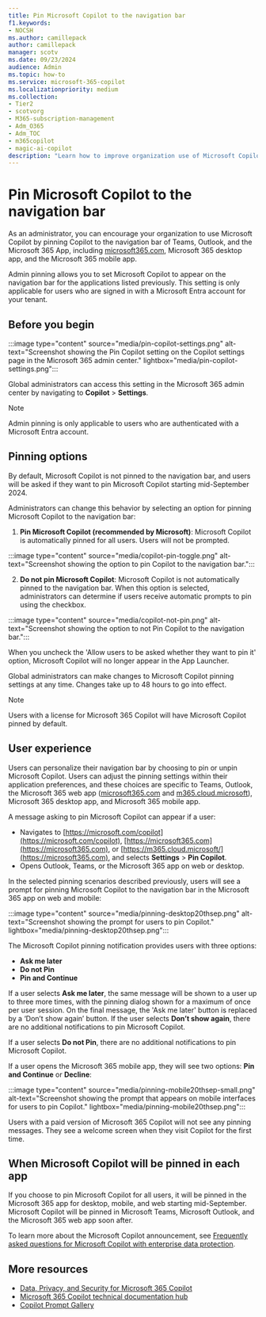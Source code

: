 ```yaml
---
title: Pin Microsoft Copilot to the navigation bar
f1.keywords:
- NOCSH
ms.author: camillepack
author: camillepack
manager: scotv
ms.date: 09/23/2024
audience: Admin
ms.topic: how-to
ms.service: microsoft-365-copilot
ms.localizationpriority: medium
ms.collection: 
- Tier2
- scotvorg
- M365-subscription-management 
- Adm_O365
- Adm_TOC
- m365copilot
- magic-ai-copilot
description: "Learn how to improve organization use of Microsoft Copilot by pinning it to the navigation bar in Teams, Outlook, and the Microsoft 365 App."
---
```


# Pin Microsoft Copilot to the navigation bar

As an administrator, you can encourage your organization to use Microsoft Copilot by pinning Copilot to the navigation bar of Teams, Outlook, and the Microsoft 365 App, including [microsoft365.com](https://www.office.com/), Microsoft 365 desktop app, and the Microsoft 365 mobile app.  

Admin pinning allows you to set Microsoft Copilot to appear on the navigation bar for the applications listed previously. This setting is only applicable for users who are signed in with a Microsoft Entra account for your tenant.

## Before you begin

:::image type="content" source="media/pin-copilot-settings.png" alt-text="Screenshot showing the Pin Copilot setting on the Copilot settings page in the Microsoft 365 admin center." lightbox="media/pin-copilot-settings.png":::

Global administrators can access this setting in the Microsoft 365 admin center by navigating to **Copilot** > **Settings**.

> [!NOTE]
> Admin pinning is only applicable to users who are authenticated with a Microsoft Entra account.

## Pinning options

By default, Microsoft Copilot is not pinned to the navigation bar, and users will be asked if they want to pin Microsoft Copilot starting mid-September 2024.

Administrators can change this behavior by selecting an option for pinning Microsoft Copilot to the navigation bar:

1. **Pin Microsoft Copilot (recommended by Microsoft)**: Microsoft Copilot is automatically pinned for all users. Users will not be prompted.

:::image type="content" source="media/copilot-pin-toggle.png" alt-text="Screenshot showing the option to pin Copilot to the navigation bar.":::

2. **Do not pin Microsoft Copilot**: Microsoft Copilot is not automatically pinned to the navigation bar. When this option is selected, administrators can determine if users receive automatic prompts to pin using the checkbox.

:::image type="content" source="media/copilot-not-pin.png" alt-text="Screenshot showing the option to not Pin Copilot to the navigation bar.":::

When you uncheck the 'Allow users to be asked whether they want to pin it' option, Microsoft Copilot will no longer appear in the App Launcher.

Global administrators can make changes to Microsoft Copilot pinning settings at any time. Changes take up to 48 hours to go into effect.

> [!NOTE]
> Users with a license for Microsoft 365 Copilot will have Microsoft Copilot pinned by default.

## User experience

Users can personalize their navigation bar by choosing to pin or unpin Microsoft Copilot. Users can adjust the pinning settings within their application preferences, and these choices are specific to Teams, Outlook, the Microsoft 365 web app ([microsoft365.com](https://www.office.com/) and [m365.cloud.microsoft](https://m365.cloud.microsoft/)), Microsoft 365 desktop app, and Microsoft 365 mobile app.

A message asking to pin Microsoft Copilot can appear if a user:

- Navigates to [https://microsoft.com/copilot](https://microsoft.com/copilot), [https://microsoft365.com](https://microsoft365.com), or [https://m365.cloud.microsoft/](https://microsoft365.com), and selects **Settings** > **Pin Copilot**.  
- Opens Outlook, Teams, or the Microsoft 365 app on web or desktop.

In the selected pinning scenarios described previously, users will see a prompt for pinning Microsoft Copilot to the navigation bar in the Microsoft 365 app on web and mobile:

:::image type="content" source="media/pinning-desktop20thsep.png" alt-text="Screenshot showing the prompt for users to pin Copilot." lightbox="media/pinning-desktop20thsep.png":::

The Microsoft Copilot pinning notification provides users with three options:

- **Ask me later**
- **Do not Pin**
- **Pin and Continue**

If a user selects **Ask me later**, the same message will be shown to a user up to three more times, with the pinning dialog shown for a maximum of once per user session. On the final message, the 'Ask me later' button is replaced by a ‘Don’t show again’ button. If the user selects **Don’t show again**, there are no additional notifications to pin Microsoft Copilot.  

If a user selects **Do not Pin**, there are no additional notifications to pin Microsoft Copilot.

If a user opens the Microsoft 365 mobile app, they will see two options: **Pin and Continue** or **Decline**:

:::image type="content" source="media/pinning-mobile20thsep-small.png" alt-text="Screenshot showing the prompt that appears on mobile interfaces for users to pin Copilot." lightbox="media/pinning-mobile20thsep.png":::

Users with a paid version of Microsoft 365 Copilot will not see any pinning messages. They see a welcome screen when they visit Copilot for the first time.

## When Microsoft Copilot will be pinned in each app

If you choose to pin Microsoft Copilot for all users, it will be pinned in the Microsoft 365 app for desktop, mobile, and web starting mid-September. Microsoft Copilot will be pinned in Microsoft Teams, Microsoft Outlook, and the Microsoft 365 web app soon after.

To learn more about the Microsoft Copilot announcement, see [Frequently asked questions for Microsoft Copilot with enterprise data protection](https://aka.ms/MsftCopilot-BlogFAQ).

## More resources

- [Data, Privacy, and Security for Microsoft 365 Copilot](microsoft-365-copilot-privacy.md)
- [Microsoft 365 Copilot technical documentation hub](index.yml)
- [Copilot Prompt Gallery](https://copilot.cloud.microsoft/prompts)
